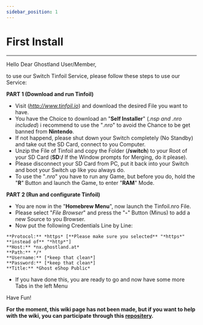 ```yaml
---
sidebar_position: 1
---
```


# First Install

---

Hello Dear Ghostland User/Member,

to use our Switch Tinfoil Service, please follow these steps to use our Service:

__**PART 1 (Download and run Tinfoil)**__
- Visit (_*http://www.tinfoil.io*_) and download the desired File you want to have.
- You have the Choice to download an "**Self Installer**" (*.nsp and .nro included*) i recommend to use the "*.nro*" to avoid the Chance to be get banned from __**Nintendo**__.
- If not happend, please shut down your Switch completely (No Standby) and take out the SD Card, connect to you Computer.
- Unzip the File of Tinfoil and copy the Folder (**/switch**) to your Root of your SD Card (**SD:/** If the Window prompts for Merging, do it please).
- Please disconnect your SD Card from PC, put it back into your Switch and boot your Switch up like you always do.
- To use the "*.nro*" you have to run any Game, but before you do, hold the "**R**" Button and launch the Game, to enter "**RAM**" Mode.

__**PART 2 (Run and configurate Tinfoil)**__
- You are now in the "**Homebrew Menu**", now launch the Tinfoil.nro File.
- Please select "*File Browser*" and press the "**-**" Button (Minus) to add a new Source to you Browser.
- Now put the following Credentials Line by Line:

```
**Protocol:** *https* [**Please make sure you selected** "*https*" **instead of** "*http*"]
**Host:** *nx.ghostland.at*
**Path:** */*
**Username:** [*keep that clean*]
**Password:** [*keep that clean*]
**Title:** *Ghost eShop Public*
```

- If you have done this, you are ready to go and now have some more Tabs in the left Menu

Have Fun!

**For the moment, this wiki page has not been made, but if you want to help with the wiki, you can participate through this [repositery](https://github.com/ghost-land/Ghost-eShop-Wiki).**
